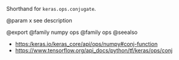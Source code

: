 Shorthand for `keras.ops.conjugate`.

@param x
see description

@export
@family numpy ops
@family ops
@seealso
+ <https:/keras.io/keras_core/api/ops/numpy#conj-function>
+ <https://www.tensorflow.org/api_docs/python/tf/keras/ops/conj>
